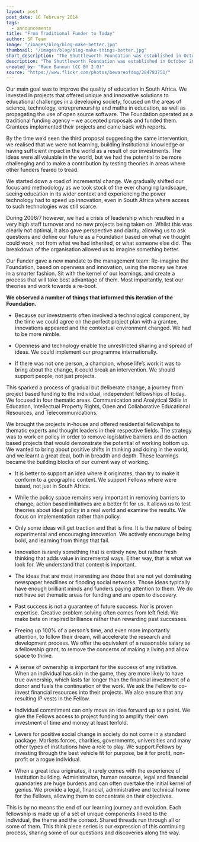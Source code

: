 ```yaml
---
layout: post
post_date: 16 February 2014
tags: 
  - announcements
title: "From Traditional Funder to Today"
author: SF Team
image: "/images/blog/blog-make-better.jpg"
thumbnail: "/images/blog/blog-make-things-better.jpg"
short_description: "The Shuttleworth Foundation was established in October 2000 with the belief..."
description: "The Shuttleworth Foundation was established in October 2000 with the belief that education is the key to unlocking the creative and intellectual potential of the South African youth."
created_by: "Race Bannon (CC BY 2.0)"
source: "https://www.flickr.com/photos/bewareofdog/284783751/"
---
```


Our main goal was to improve the quality of education in South Africa. We invested in projects that offered unique and innovative solutions to educational challenges in a developing society, focused on the areas of science, technology, entrepreneurship and maths in education, as well as propagating the use of open source software. The Foundation operated as a traditional funding agency – we accepted proposals and funded them. Grantees implemented their projects and came back with reports.

By the time we’d seen the third  proposal suggesting the same intervention, we realised that we were not learning, building institutional knowledge or having  sufficient impact in the world as a result of our investments. The ideas were all valuable in the world, but we had the potential to be more challenging and to make a contribution by testing theories in areas where other funders feared to tread.

We started down a road of incremental change. We gradually shifted our focus and methodology as we took stock of the ever changing landscape, seeing education in its wider context and experiencing the power technology had to speed up innovation, even in South Africa where access to such technologies was still scarce.

During 2006/7 however, we had a crisis of leadership which resulted in a very high staff turnover and no new projects being taken on. Whilst this was clearly not optimal, it also gave perspective and clarity, allowing us to ask questions  and define our future as a Foundation based on what we  thought could work, not from what we had inherited, or what someone else  did.  The breakdown of the organisation allowed us to imagine something better.

Our Funder gave a new mandate to the management team: Re-imagine the Foundation, based on openness and innovation, using the money we have in a smarter fashion.  Sit with the kernel of our learnings, and create a process that will take best advantage of them.  Most importantly, test our theories and work towards a re-boot.

**We observed a number of things that informed this iteration of the Foundation.**

- Because our investments often involved a technological component, by the time   we could agree on the perfect project plan with a grantee, innovations appeared and the contextual environment changed. We had to be more nimble.

- Openness and technology enable the unrestricted sharing and  spread of ideas. We could implement our programme internationally.

- If there was not one person, a champion, whose life’s work it was to bring about the change, it could break an intervention.  We should support people, not just projects.

This sparked a process of gradual but deliberate change, a journey from project based funding to the individual, independent fellowships of today.  We focused in four thematic areas. Communication and Analytical Skills in Education, Intellectual Property Rights, Open and Collaborative Educational Resources, and Telecommunications.

We brought the projects in-house and offered residential fellowships to thematic experts and thought leaders in their respective fields.  The strategy was to work on policy in order to remove legislative  barriers and do action based projects that would demonstrate the potential of working bottom up. We wanted to bring about positive shifts in thinking and doing in the world, and we learnt a great deal, both in breadth and depth. These learnings became the building blocks of our current way of working.

- It is better to support an idea where it originates, than try to make it conform to a geographic context. We support Fellows where were based, not just in South Africa.

- While the policy space remains very important in removing barriers to change,  action based initiatives are a better fit for us. It allows us to test theories about ideal policy in a real world and examine the results. We focus on implementation rather than policy.

- Only some ideas will get traction and that is fine. It is the nature of being experimental and  encouraging innovation. We actively encourage being bold, and learning from things that fail.

- Innovation is rarely something that is entirely new, but rather fresh thinking that adds value in incremental ways. Either way, that is what we look for. We understand that context is important.

- The ideas that are most interesting are those that are not yet dominating newspaper headlines or flooding social networks.  Those ideas typically have enough brilliant minds and funders paying  attention to them. We do not have set thematic areas for funding and are open to discovery.

- Past success is not a guarantee of future success. Nor is proven expertise.  Creative problem solving often comes from left field. We make bets on inspired brilliance rather than rewarding past successes.

- Freeing up 100% of a person’s time, and even more importantly attention, to follow their dream, will accelerate the research and development process. We offer the equivalent of a reasonable salary as a fellowship grant, to remove the concerns of making a living and allow space to thrive.

- A sense of ownership is important for the success of any initiative. When an individual has skin in the game, they are more likely to have true ownership, which lasts far longer than the financial investment of a donor and fuels the continuation of the work. We ask the Fellow to co-invest financial resources into their projects.  We also ensure that any resulting IP vests in the Fellow.

- Individual commitment can only move an idea forward up to a point. We give the Fellows access to project funding to amplify their own investment of time and money at least tenfold.

- Levers for positive social change in society do not come in a standard package.  Markets forces, charities, governments, universities and many other types of institutions have a role to play.  We support Fellows by investing through the best vehicle fit for purpose, be it for profit, non-profit or a rogue individual.

- When a great idea originates, it rarely comes with the experience of institution building. Administration, human resource, legal and financial quandaries are huge burdens and can often overtake the initial kernel of genius.  We provide a legal, financial, administrative and technical home for  the Fellows, allowing them to concentrate on their objectives.

This is by no means the end of our learning journey and evolution. Each fellowship is made up of a set of unique components linked to the individual, the theme and the context. Shared threads run through all or some of them. This think piece series is our expression of this continuing process, sharing some of our questions and discoveries along the way.